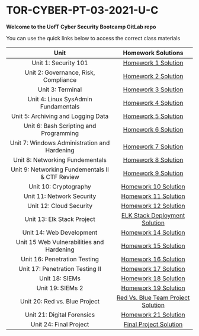 # TOR-CYBER-PT-03-2021-U-C

**Welcome to the UofT Cyber Security Bootcamp GitLab repo**

You can use the quick links below to access the correct class materials

|                    Unit                       | Homework Solutions |
|:-------------------------------------------:  |:-----------------: |
|            Unit 1: Security 101               |[Homework 1 Solution ](https://github.com/karma-786/Week-1-Security-101-Homework)|
|    Unit 2: Governance, Risk, Compliance       |[Homework 2 Solution ](https://github.com/karma-786/Week-2-Homework-Assessing-Security-Culture)|
|              Unit 3: Terminal                 |[Homework 3 Solution ](https://github.com/karma-786/Week-3-Homework-A-High-Stakes-Investigation)|
|    Unit 4: Linux SysAdmin Fundamentals        |[Homework 4 Solution ](https://github.com/karma-786/Week-4-Homework-Linux-Systems-Administration)|
|     Unit 5: Archiving and Logging Data        |[Homework 5 Solution ](https://github.com/karma-786/Week-5-Homework-Archiving-and-Logging-Data)|
|   Unit 6: Bash Scripting and Programming      |[Homework 6 Solution ](https://github.com/karma-786/Week-6-Homework-Submission-File-Advanced-Bash---Owning-the-System)|
| Unit 7: Windows Administration and Hardening  |[Homework 7 Solution ](https://github.com/karma-786/Week-7-Homework-A-Day-in-the-Life-of-a-Windows-Sysadmin)|
|      Unit 8: Networking Fundementals          |[Homework 8 Solution ](https://github.com/karma-786/Week-8-Networking-Fundamentals-Homework-Rocking-your-Network-)|
| Unit 9: Networking Fundementals II & CTF Review |[Homework 9 Solution ](https://github.com/karma-786/Week-9-Networks-Fundamentals-II-Homework-In-a-Network-Far-Far-Away-)|
|           Unit 10: Cryptography               |[Homework 10 Solution ](https://github.com/karma-786/Week-10-Cryptography-Homework-Ransomware-Riddles)|
|         Unit 11: Network Security             |[Homework 11 Solution ](https://github.com/karma-786/Week-11-Homework-Network-Security)|
|          Unit 12: Cloud Security              |[Homework 12 Solution ](https://github.com/karma-786/Week-12-Homework-File-Cloud-Security)|
|         Unit 13: Elk Stack Project            |[ELK Stack Deployment Solution ](https://github.com/karma-786/ELK-Stack-Deployment-Project)|
|          Unit 14: Web Development             |[Homework 14 Solution ](https://github.com/karma-786/Week-14-Homework-Web-Development)|
| Unit 15 Web Vulnerabilities and Hardening     |[Homework 15 Solution ](https://github.com/karma-786/Week-15-Homework-Web-Vulnerabilities-and-Hardening)|
|        Unit 16: Penetration Testing           |[Homework 16 Solution ](https://github.com/karma-786/Week-16-Homework-Penetration-Testing-1)|
|      Unit 17: Penetration Testing II          |[Homework 17 Solution ](https://github.com/karma-786/Week-17-Homework-Penetration-Test-Engagement)|
|               Unit 18: SIEMs                  |[Homework 18 Solution ](https://github.com/karma-786/Week-18-Homework-Lets-go-Splunking-)|
|              Unit 19: SIEMs 2                 |[Homework 19 Solution ](https://github.com/karma-786/Week-19-Homework-Protectiong-VSI-from-Future-Attacks)|
|       Unit 20: Red vs. Blue Project           |[Red Vs. Blue Team Project Solution ](https://github.com/karma-786/Week-19-Homework-Protectiong-VSI-from-Future-Attacks)|
|         Unit 21: Digital Forensics            |[Homework 21 Solution ](https://github.com/karma-786/Week-21-Homework-Digital-Forensics)|
|           Unit 24: Final Project              |[Final Project Solution ]()|
